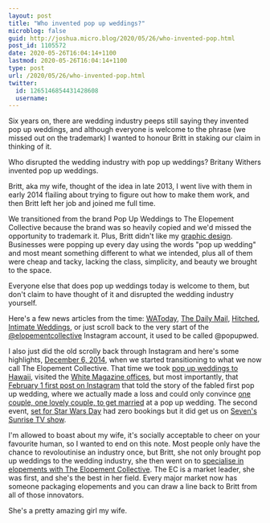 ```yaml
---
layout: post
title: "Who invented pop up weddings?"
microblog: false
guid: http://joshua.micro.blog/2020/05/26/who-invented-pop.html
post_id: 1105572
date: 2020-05-26T16:04:14+1100
lastmod: 2020-05-26T16:04:14+1100
type: post
url: /2020/05/26/who-invented-pop.html
twitter:
  id: 1265146854431428608
  username: 
---
```

Six years on, there are wedding industry peeps still saying they invented pop up weddings, and although everyone is welcome to the phrase (we missed out on the trademark) I wanted to honour Britt in staking our claim in thinking of it.

Who disrupted the wedding industry with pop up weddings? Britany Withers invented pop up weddings.

Britt, aka my wife, thought of the idea in late 2013, I went live with them in early 2014 flailing about trying to figure out how to make them work, and then Britt left her job and joined me full time.

We transitioned from the brand Pop Up Weddings to The Elopement Collective because the brand was so heavily copied and we'd missed the opportunity to trademark it. Plus, Britt didn't like my [graphic design](https://www.instagram.com/p/wUsNHoFb6Z/). Businesses were popping up every day using the words "pop up wedding" and most meant something different to what we intended, plus all of them were cheap and tacky, lacking the class, simplicity, and beauty we brought to the space.

Everyone else that does pop up weddings today is welcome to them, but don't claim to have thought of it and disrupted the wedding industry yourself.

Here's a few news articles from the time: [WAToday](https://www.watoday.com.au/national/western-australia/perth-pop-up-weddings-come-to-town-20140423-373px.html), [The Daily Mail](https://www.dailymail.co.uk/news/article-2780967/Pop-trend-growing-demand-laid-weddings-couple-says-I-Do-alleyway-city-centre.html), [Hitched](https://www.hitched.com.au/wedding-planning/organising-and-planning/pop-up-weddings-explained_478.htm), [Intimate Weddings](https://www.intimateweddings.com/blog/pop-wedding/), or just scroll back to the very start of the [@elopementcollective](https://www.instagram.com/elopementcollective/) Instagram account, it used to be called @popupwed.

I also just did the old scrolly back through Instagram and here's some highlights, [December 6, 2014](https://www.instagram.com/p/wQU954Fb8y/), when we started transitioning to what we now call The Elopement Collective. That time we took [pop up weddings to Hawaii](https://www.instagram.com/p/xJC5lYlb6y/), visited the [White Magazine offices](https://www.instagram.com/p/yvr53Vlb7h/), but most importantly, that [February 1 first post on Instagram](https://www.instagram.com/p/k1AL-vFb1r/) that told the story of the fabled first pop up wedding, where we actually made a loss and could only convince [one couple, one lovely couple, to get married](https://www.instagram.com/p/mO9QDvFb5D/) at a pop up wedding. The second event, [set for Star Wars Day](https://www.instagram.com/p/lv4QqXFb9J/) had zero bookings but it did get us on [Seven's Sunrise TV show](https://youtu.be/YdVuM0UHHr4).

I'm allowed to boast about my wife, it's socially acceptable to cheer on your favourite human, so I wanted to end on this note. Most people only have the chance to revoloutinise an industry once, but Britt, she not only brought pop up weddings to the wedding industry, she then went on to [specialise in elopements with The Elopement Collective](https://elopementcollective.com). The EC is a market leader, she was first, and she's the best in her field. Every major market now has someone packaging elopements and you can draw a line back to Britt from all of those innovators.

She's a pretty amazing girl my wife.

